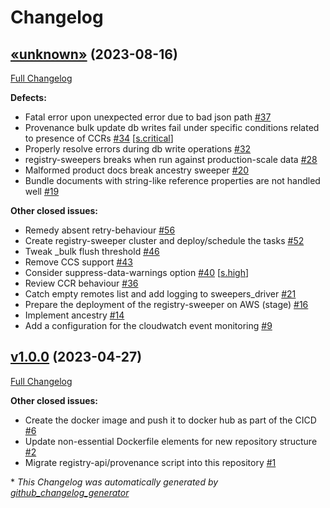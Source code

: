 # Changelog

## [«unknown»](https://github.com/NASA-PDS/registry-sweepers/tree/«unknown») (2023-08-16)

[Full Changelog](https://github.com/NASA-PDS/registry-sweepers/compare/v1.0.0...«unknown»)

**Defects:**

- Fatal error upon unexpected error due to bad json path [\#37](https://github.com/NASA-PDS/registry-sweepers/issues/37)
- Provenance bulk update db writes fail under specific conditions related to presence of CCRs [\#34](https://github.com/NASA-PDS/registry-sweepers/issues/34) [[s.critical](https://github.com/NASA-PDS/registry-sweepers/labels/s.critical)]
- Properly resolve errors during db write operations [\#32](https://github.com/NASA-PDS/registry-sweepers/issues/32)
- registry-sweepers breaks when run against production-scale data [\#28](https://github.com/NASA-PDS/registry-sweepers/issues/28)
- Malformed product docs break ancestry sweeper [\#20](https://github.com/NASA-PDS/registry-sweepers/issues/20)
- Bundle documents with string-like reference properties are not handled well [\#19](https://github.com/NASA-PDS/registry-sweepers/issues/19)

**Other closed issues:**

- Remedy absent retry-behaviour [\#56](https://github.com/NASA-PDS/registry-sweepers/issues/56)
- Create registry-sweeper cluster and deploy/schedule the tasks [\#52](https://github.com/NASA-PDS/registry-sweepers/issues/52)
- Tweak \_bulk flush threshold [\#46](https://github.com/NASA-PDS/registry-sweepers/issues/46)
- Remove CCS support [\#43](https://github.com/NASA-PDS/registry-sweepers/issues/43)
- Consider suppress-data-warnings option [\#40](https://github.com/NASA-PDS/registry-sweepers/issues/40) [[s.high](https://github.com/NASA-PDS/registry-sweepers/labels/s.high)]
- Review CCR behaviour [\#36](https://github.com/NASA-PDS/registry-sweepers/issues/36)
- Catch empty remotes list and add logging to sweepers\_driver [\#21](https://github.com/NASA-PDS/registry-sweepers/issues/21)
- Prepare the deployment of the registry-sweeper on AWS \(stage\) [\#16](https://github.com/NASA-PDS/registry-sweepers/issues/16)
- Implement ancestry [\#14](https://github.com/NASA-PDS/registry-sweepers/issues/14)
- Add a configuration for the cloudwatch event monitoring  [\#9](https://github.com/NASA-PDS/registry-sweepers/issues/9)

## [v1.0.0](https://github.com/NASA-PDS/registry-sweepers/tree/v1.0.0) (2023-04-27)

[Full Changelog](https://github.com/NASA-PDS/registry-sweepers/compare/3fabe85a65d26f2509c830d02c2b5f09a2793cf7...v1.0.0)

**Other closed issues:**

- Create the docker image and push it to docker hub as part of the CICD [\#6](https://github.com/NASA-PDS/registry-sweepers/issues/6)
- Update non-essential Dockerfile elements for new repository structure  [\#2](https://github.com/NASA-PDS/registry-sweepers/issues/2)
- Migrate registry-api/provenance script into this repository [\#1](https://github.com/NASA-PDS/registry-sweepers/issues/1)



\* *This Changelog was automatically generated by [github_changelog_generator](https://github.com/github-changelog-generator/github-changelog-generator)*
